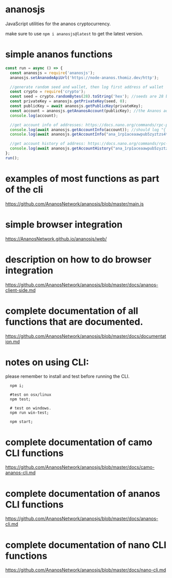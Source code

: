 # ananosjs

JavaScript utilities for the ananos cryptocurrency.

make sure to use `npm i ananosjs@latest` to get the latest version.

# simple ananos functions

```js
const run = async () => {
  const ananosjs = require('ananosjs');
  ananosjs.setAnanodeApiUrl('https://node-ananos.thomiz.dev/http');

  //generate random seed and wallet, then log first address of wallet
  const crypto = require('crypto');
  const seed = crypto.randomBytes(28).toString('hex'); //seeds are 28 bytes
  const privateKey = ananosjs.getPrivateKey(seed, 0);
  const publicKey = await ananosjs.getPublicKey(privateKey);
  const account = ananosjs.getAnanosAccount(publicKey); //the Ananos address
  console.log(account);

  //get account info of addresses: https://docs.nano.org/commands/rpc-protocol/#account_info
  console.log(await ananosjs.getAccountInfo(account)); //should log "{ error: 'Account not found' }" since account is unopened (hasn't received any transactions yet)
  console.log(await ananosjs.getAccountInfo("ana_1rp1aceaawpub5zyztzs4tn7gcugm5bc3o6oga16bb18bquqm1bjnoomynze")); //works

  //get account history of address: https://docs.nano.org/commands/rpc-protocol/#account_history
  console.log(await ananosjs.getAccountHistory("ana_1rp1aceaawpub5zyztzs4tn7gcugm5bc3o6oga16bb18bquqm1bjnoomynze", 3)); //(last 3 transactions)
};
run();
```

# examples of most functions as part of the cli

  <https://github.com/AnanosNetwork/ananosjs/blob/master/main.js>

# simple browser integration

  https://AnanosNetwork.github.io/ananosjs/web/

# description on how to do browser integration

  <https://github.com/AnanosNetwork/ananosjs/blob/master/docs/ananos-client-side.md>

# complete documentation of all functions that are documented.

  <https://github.com/AnanosNetwork/ananosjs/blob/master/docs/documentation.md>

# notes on using CLI:
  please remember to install and test before running the CLI.
```
  npm i;

  #test on osx/linux
  npm test;

  # test on windows.
  npm run win-test;

  npm start;
```

# complete documentation of camo CLI functions

  <https://github.com/AnanosNetwork/ananosjs/blob/master/docs/camo-ananos-cli.md>

# complete documentation of ananos CLI functions

  <https://github.com/AnanosNetwork/ananosjs/blob/master/docs/ananos-cli.md>

# complete documentation of nano CLI functions

  <https://github.com/AnanosNetwork/ananosjs/blob/master/docs/nano-cli.md>
